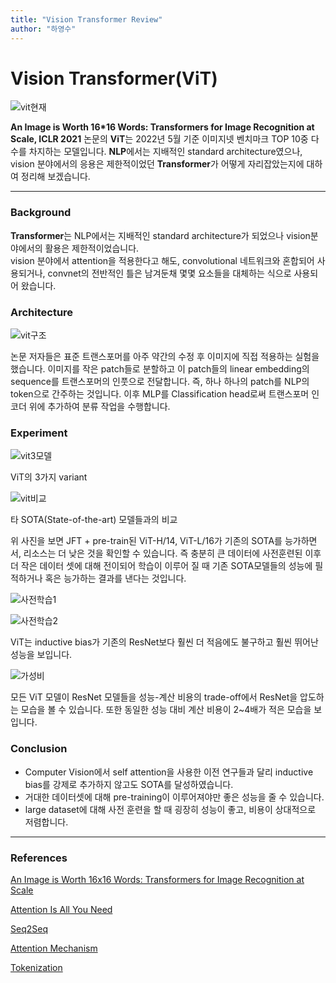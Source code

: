 ```yaml
---
title: "Vision Transformer Review"
author: "하영수"
---
```


# Vision Transformer(ViT)  

![vit현재](https://user-images.githubusercontent.com/83005178/171037619-6cfc55c6-4f55-4bc5-b4d0-400009d9ef80.PNG)  

**An Image is Worth 16*16 Words: Transformers for Image Recognition at Scale, ICLR 2021** 논문의 **ViT**는 2022년 5월 기준 이미지넷 벤치마크 TOP 10중 다수를 차지하는 모델입니다.  **NLP**에서는 지배적인 standard architecture였으나, vision 분야에서의 응용은 제한적이었던 **Transformer**가 어떻게 자리잡았는지에 대하여 정리해 보겠습니다.  

---

### Background  


**Transformer**는 NLP에서는 지배적인 standard architecture가 되었으나 vision분야에서의 활용은 제한적이었습니다.  
vision 분야에서 attention을 적용한다고 해도, convolutional 네트워크와 혼합되어 사용되거나, convnet의 전반적인 틀은 남겨둔채 몇몇 요소들을 대체하는 식으로 사용되어 왔습니다.  

### Architecture  

![vit구조](https://user-images.githubusercontent.com/83005178/171037653-14638364-395d-4099-8e74-a783bdf767e6.png)

논문 저자들은 표준 트랜스포머를 아주 약간의 수정 후 이미지에 직접 적용하는 실험을 했습니다. 이미지를 작은 patch들로 분할하고 이 patch들의 linear embedding의 sequence를 트랜스포머의 인풋으로 전달합니다.  즉, 하나 하나의 patch를 NLP의 token으로 간주하는 것입니다. 이후 MLP를 Classification head로써 트랜스포머 인코더 위에 추가하여 분류 작업을 수행합니다.  

### Experiment  

![vit3모델](https://user-images.githubusercontent.com/83005178/171038522-9ddea224-9777-482e-b073-c61e7938e0a4.png)  

ViT의 3가지 variant

![vit비교](https://user-images.githubusercontent.com/83005178/171038536-82ebcf64-e363-4c02-b7fa-2000cd0276b4.png)  

타 SOTA(State-of-the-art) 모델들과의 비교

위 사진을 보면 JFT + pre-train된 ViT-H/14, ViT-L/16가 기존의 SOTA를 능가하면서, 리소스는 더 낮은 것을 확인할 수 있습니다. 즉 충분히 큰 데이터에 사전훈련된 이후 더 작은 데이터 셋에 대해 전이되어 학습이 이루어 질 때 기존 SOTA모델들의 성능에 필적하거나 혹은 능가하는 결과를 낸다는 것입니다.  

![사전학습1](https://user-images.githubusercontent.com/83005178/171040402-8797e8be-2382-4ce4-86ef-12389dc9a87a.jpg)  

![사전학습2](https://user-images.githubusercontent.com/83005178/171040412-f711cea9-8b7c-4c9b-9faf-3b139b8cd303.jpg)  

ViT는 inductive bias가 기존의 ResNet보다 훨씬 더 적음에도 불구하고 훨씬 뛰어난 성능을 보입니다.  

![가성비](https://user-images.githubusercontent.com/83005178/171040744-c358dea9-1acd-4e4f-be64-2ed4ed72b94a.jpg)  

모든 ViT 모델이 ResNet 모델들을 성능-계산 비용의 trade-off에서 ResNet을 압도하는 모습을 볼 수 있습니다. 또한 동일한 성능 대비 계산 비용이 2~4배가 적은 모습을 보입니다.  



### Conclusion  

- Computer Vision에서 self attention을 사용한 이전 연구들과 달리 inductive bias를 강제로 추가하지 않고도 SOTA를 달성하였습니다.   
- 거대한 데이터셋에 대해 pre-training이 이루어져야만 좋은 성능을 줄 수 있습니다.  
- large dataset에 대해 사전 훈련을 할 때 굉장히 성능이 좋고, 비용이 상대적으로 저렴합니다.  

---

### References  

[An Image is Worth 16x16 Words: Transformers for Image Recognition at Scale](https://arxiv.org/abs/2010.11929)  

[Attention Is All You Need](https://arxiv.org/abs/1706.03762)  

[Seq2Seq](https://wikidocs.net/24996)  

[Attention Mechanism](https://wikidocs.net/48948)  

[Tokenization](https://wikidocs.net/21698)